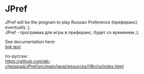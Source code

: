 # JPref
JPref will be the program to play Russian Preference (преферанс) eventually ;).  
JPref - программа для игры в преферанс, будет со временем ;).

See documentation here:  
[link text](smain/src/main/resources/i18n/en/index.html)  

по-русски:  
https://github.com/ab-chesspad/JPref/src/main/java/resources/i18n/ru/index.html
